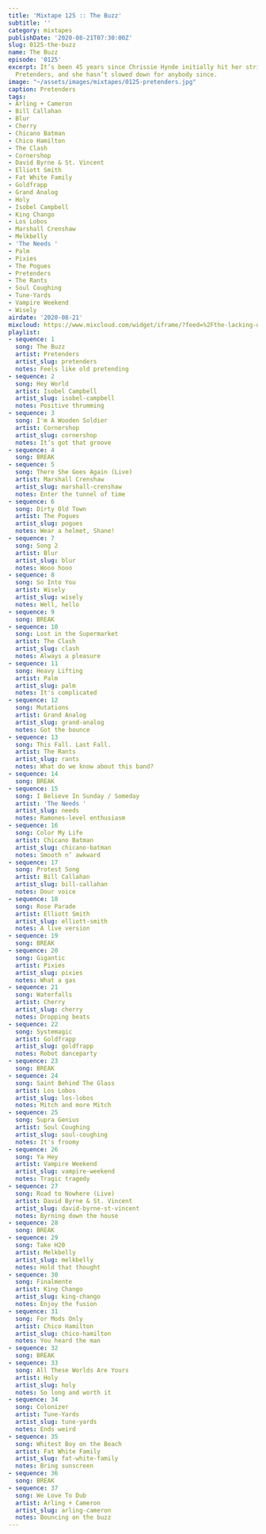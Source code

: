 ```yaml
---
title: 'Mixtape 125 :: The Buzz'
subtitle: ''
category: mixtapes
publishDate: '2020-08-21T07:30:00Z'
slug: 0125-the-buzz
name: The Buzz
episode: '0125'
excerpt: It’s been 45 years since Chrissie Hynde initially hit her stride with the
  Pretenders, and she hasn’t slowed down for anybody since.
image: "~/assets/images/mixtapes/0125-pretenders.jpg"
caption: Pretenders
tags:
- Arling + Cameron
- Bill Callahan
- Blur
- Cherry
- Chicano Batman
- Chico Hamilton
- The Clash
- Cornershop
- David Byrne & St. Vincent
- Elliott Smith
- Fat White Family
- Goldfrapp
- Grand Analog
- Holy
- Isobel Campbell
- King Chango
- Los Lobos
- Marshall Crenshaw
- Melkbelly
- 'The Needs '
- Palm
- Pixies
- The Pogues
- Pretenders
- The Rants
- Soul Coughing
- Tune-Yards
- Vampire Weekend
- Wisely
airdate: '2020-08-21'
mixcloud: https://www.mixcloud.com/widget/iframe/?feed=%2Fthe-lacking-org%2Fb3ysrp-125-the-buzz%2F&hide_artwork=1&hide_cover=1
playlist:
- sequence: 1
  song: The Buzz
  artist: Pretenders
  artist_slug: pretenders
  notes: Feels like old pretending
- sequence: 2
  song: Hey World
  artist: Isobel Campbell
  artist_slug: isobel-campbell
  notes: Positive thrumming
- sequence: 3
  song: I'm A Wooden Soldier
  artist: Cornershop
  artist_slug: cornershop
  notes: It’s got that groove
- sequence: 4
  song: BREAK
- sequence: 5
  song: There She Goes Again (Live)
  artist: Marshall Crenshaw
  artist_slug: marshall-crenshaw
  notes: Enter the tunnel of time
- sequence: 6
  song: Dirty Old Town
  artist: The Pogues
  artist_slug: pogues
  notes: Wear a helmet, Shane!
- sequence: 7
  song: Song 2
  artist: Blur
  artist_slug: blur
  notes: Wooo hooo
- sequence: 8
  song: So Into You
  artist: Wisely
  artist_slug: wisely
  notes: Well, hello
- sequence: 9
  song: BREAK
- sequence: 10
  song: Lost in the Supermarket
  artist: The Clash
  artist_slug: clash
  notes: Always a pleasure
- sequence: 11
  song: Heavy Lifting
  artist: Palm
  artist_slug: palm
  notes: It's complicated
- sequence: 12
  song: Mutations
  artist: Grand Analog
  artist_slug: grand-analog
  notes: Got the bounce
- sequence: 13
  song: This Fall. Last Fall.
  artist: The Rants
  artist_slug: rants
  notes: What do we know about this band?
- sequence: 14
  song: BREAK
- sequence: 15
  song: I Believe In Sunday / Someday
  artist: 'The Needs '
  artist_slug: needs
  notes: Ramones-level enthusiasm
- sequence: 16
  song: Color My Life
  artist: Chicano Batman
  artist_slug: chicano-batman
  notes: Smooth n’ awkward
- sequence: 17
  song: Protest Song
  artist: Bill Callahan
  artist_slug: bill-callahan
  notes: Dour voice
- sequence: 18
  song: Rose Parade
  artist: Elliott Smith
  artist_slug: elliott-smith
  notes: A live version
- sequence: 19
  song: BREAK
- sequence: 20
  song: Gigantic
  artist: Pixies
  artist_slug: pixies
  notes: What a gas
- sequence: 21
  song: Waterfalls
  artist: Cherry
  artist_slug: cherry
  notes: Dropping beats
- sequence: 22
  song: Systemagic
  artist: Goldfrapp
  artist_slug: goldfrapp
  notes: Robot danceparty
- sequence: 23
  song: BREAK
- sequence: 24
  song: Saint Behind The Glass
  artist: Los Lobos
  artist_slug: los-lobos
  notes: Mitch and more Mitch
- sequence: 25
  song: Supra Genius
  artist: Soul Coughing
  artist_slug: soul-coughing
  notes: It's froomy
- sequence: 26
  song: Ya Hey
  artist: Vampire Weekend
  artist_slug: vampire-weekend
  notes: Tragic tragedy
- sequence: 27
  song: Road to Nowhere (Live)
  artist: David Byrne & St. Vincent
  artist_slug: david-byrne-st-vincent
  notes: Byrning down the house
- sequence: 28
  song: BREAK
- sequence: 29
  song: Take H20
  artist: Melkbelly
  artist_slug: melkbelly
  notes: Hold that thought
- sequence: 30
  song: Finalmente
  artist: King Chango
  artist_slug: king-chango
  notes: Enjoy the fusion
- sequence: 31
  song: For Mods Only
  artist: Chico Hamilton
  artist_slug: chico-hamilton
  notes: You heard the man
- sequence: 32
  song: BREAK
- sequence: 33
  song: All These Worlds Are Yours
  artist: Holy
  artist_slug: holy
  notes: So long and worth it
- sequence: 34
  song: Colonizer
  artist: Tune-Yards
  artist_slug: tune-yards
  notes: Ends weird
- sequence: 35
  song: Whitest Boy on the Beach
  artist: Fat White Family
  artist_slug: fat-white-family
  notes: Bring sunscreen
- sequence: 36
  song: BREAK
- sequence: 37
  song: We Love To Dub
  artist: Arling + Cameron
  artist_slug: arling-cameron
  notes: Bouncing on the buzz
---
```


